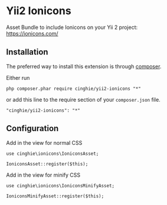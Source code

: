 # Yii2 Ionicons
Asset Bundle to include Ionicons on your Yii 2 project:<br>
https://ionicons.com/

Installation
-----------------

The preferred way to install this extension is through [composer](http://getcomposer.org/download/).

Either run

```
php composer.phar require cinghie/yii2-ionicons "*"
```

or add this line to the require section of your `composer.json` file.

```
"cinghie/yii2-ionicons": "*"
```

Configuration
-----------------

Add in the view for normal CSS

```
use cinghie\ionicons\IoniconsAsset;

IoniconsAsset::register($this);
```

Add in the view for minify CSS

```
use cinghie\ionicons\IoniconsMinifyAsset;

IoniconsMinifyAsset::register($this);
```
